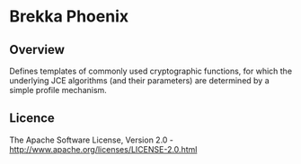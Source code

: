 Brekka Phoenix
==============

Overview
--------

Defines templates of commonly used cryptographic functions, for which the 
underlying JCE algorithms (and their parameters) are determined by a simple 
profile mechanism.

Licence
-------

The Apache Software License, Version 2.0 - http://www.apache.org/licenses/LICENSE-2.0.html
